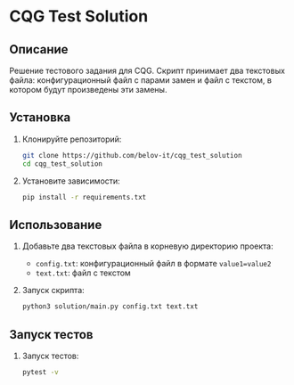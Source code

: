 # CQG Test Solution

## Описание
Решение тестового задания для CQG. Скрипт принимает два текстовых файла: конфигурационный файл с парами замен и файл с текстом, в котором будут произведены эти замены.

## Установка

1. Клонируйте репозиторий:

    ```bash
    git clone https://github.com/belov-it/cqg_test_solution
    cd cqg_test_solution
    ```
2. Установите зависимости:

    ```bash
    pip install -r requirements.txt
    ```

## Использование

1. Добавьте два текстовых файла в корневую директорию проекта:
    - `config.txt`: конфигурационный файл в формате `value1=value2`
    - `text.txt`: файл с текстом

2. Запуск скрипта:

    ```bash
    python3 solution/main.py config.txt text.txt
    ```

## Запуск тестов

1. Запуск тестов:

    ```bash
    pytest -v
    ```